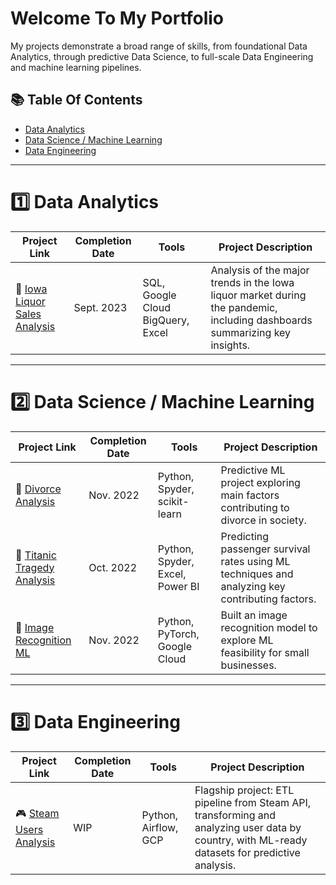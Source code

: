 # Welcome To My Portfolio

My projects demonstrate a broad range of skills, from foundational Data Analytics, through predictive Data Science, to full-scale Data Engineering and machine learning pipelines.


## 📚 Table Of Contents
- [Data Analytics](#1️⃣-data-analytics)
- [Data Science / Machine Learning](#2️⃣-data-science--machine-learning)
- [Data Engineering](#3️⃣-data-engineering)

---

# 1️⃣ Data Analytics 

| Project Link | Completion Date | Tools | Project Description | 
|---|---|---|---|
| 🍻 [Iowa Liquor Sales Analysis](https://github.com/Bruc3U/Iowa_liquor_sale_analysis) | Sept. 2023 | SQL, Google Cloud BigQuery, Excel | Analysis of the major trends in the Iowa liquor market during the pandemic, including dashboards summarizing key insights. |

---

# 2️⃣ Data Science / Machine Learning

| Project Link | Completion Date | Tools | Project Description | 
|---|---|---|---|
| :wedding: [Divorce Analysis](https://github.com/Bruc3U/Divorce_Analysis) | Nov. 2022 | Python, Spyder, scikit-learn | Predictive ML project exploring main factors contributing to divorce in society. |
| :statue_of_liberty: [Titanic Tragedy Analysis](https://github.com/Bruc3U/Titanic_analysis) | Oct. 2022 | Python, Spyder, Excel, Power BI | Predicting passenger survival rates using ML techniques and analyzing key contributing factors. |
| 🍁 [Image Recognition ML](https://github.com/Bruc3U/Flower_project) | Nov. 2022 | Python, PyTorch, Google Cloud | Built an image recognition model to explore ML feasibility for small businesses. |

---

# 3️⃣ Data Engineering 

| Project Link | Completion Date | Tools | Project Description | 
|---|---|---|---|
| 🎮 [Steam Users Analysis](link) | WIP | Python, Airflow, GCP | Flagship project: ETL pipeline from Steam API, transforming and analyzing user data by country, with ML-ready datasets for predictive analysis. |















